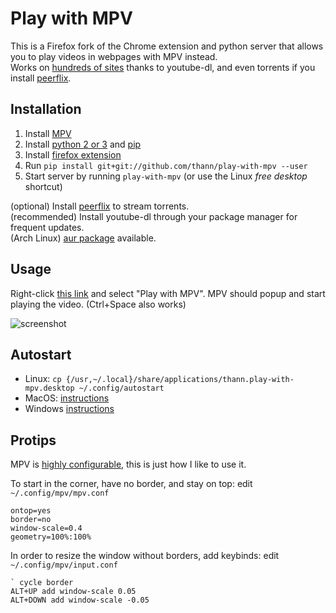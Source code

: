 # Play with MPV
This is a Firefox fork of the Chrome extension and python server that allows you to play videos in webpages with MPV instead.  
Works on [hundreds of sites](https://rg3.github.io/youtube-dl/supportedsites.html) thanks to youtube-dl,
and even torrents if you install [peerflix](https://github.com/mafintosh/peerflix).

## Installation
1. Install [MPV](https://mpv.io/installation/)
2. Install [python 2 or 3](https://www.python.org/downloads/) and [pip](https://pip.pypa.io/en/stable/installing/)
3. Install [firefox extension](https://addons.mozilla.org/firefox/addon/play-with-mpv/)
4. Run `pip install git+git://github.com/thann/play-with-mpv --user`
5. Start server by running `play-with-mpv` (or use the Linux _free desktop_ shortcut)

(optional) Install [peerflix](https://github.com/mafintosh/peerflix) to stream torrents.  
(recommended) Install youtube-dl through your package manager for frequent updates.  
(Arch Linux) [aur package](https://aur.archlinux.org/packages/play-with-mpv-git) available.

## Usage
Right-click [this link](https://www.youtube.com/watch?v=dQw4w9WgXcQ) and select "Play with MPV".
MPV should popup and start playing the video. (Ctrl+Space also works)

![screenshot](https://github.com/thann/play-with-mpv/raw/master/screenshot.png)

## Autostart
- Linux: `cp {/usr,~/.local}/share/applications/thann.play-with-mpv.desktop ~/.config/autostart`
- MacOS: [instructions](https://stackoverflow.com/questions/29338066/mac-osx-execute-a-python-script-at-startup)
- Windows [instructions](https://stackoverflow.com/questions/4438020/how-to-start-a-python-file-while-windows-starts)

## Protips
MPV is [highly configurable](https://mpv.io/manual/stable/), this is just how I like to use it.

To start in the corner, have no border, and stay on top: edit `~/.config/mpv/mpv.conf`
```
ontop=yes
border=no
window-scale=0.4
geometry=100%:100%
```

In order to resize the window without borders, add keybinds: edit `~/.config/mpv/input.conf`
```
` cycle border
ALT+UP add window-scale 0.05
ALT+DOWN add window-scale -0.05
```
